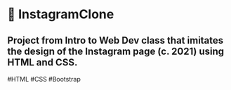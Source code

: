 # 📸 InstagramClone 

## Project from Intro to Web Dev class that imitates the design of the Instagram page (c. 2021) using HTML and CSS. 

\#HTML \#CSS \#Bootstrap

